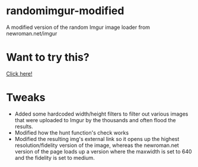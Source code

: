 # randomimgur-modified
A modified version of the random Imgur image loader from newroman.net/imgur

# Want to try this?
[Click here!](https://tf2cutcontentwiki.github.io/randomimgur-modified/)

# Tweaks
- Added some hardcoded width/height filters to filter out various images that were uploaded to Imgur by the thousands and often flood the results.
- Modified how the hunt function's check works
- Modified the resulting img's external link so it opens up the highest resolution/fidelity version of the image, whereas the newroman.net version of the page loads up a version where the maxwidth is set to 640 and the fidelity is set to medium.
